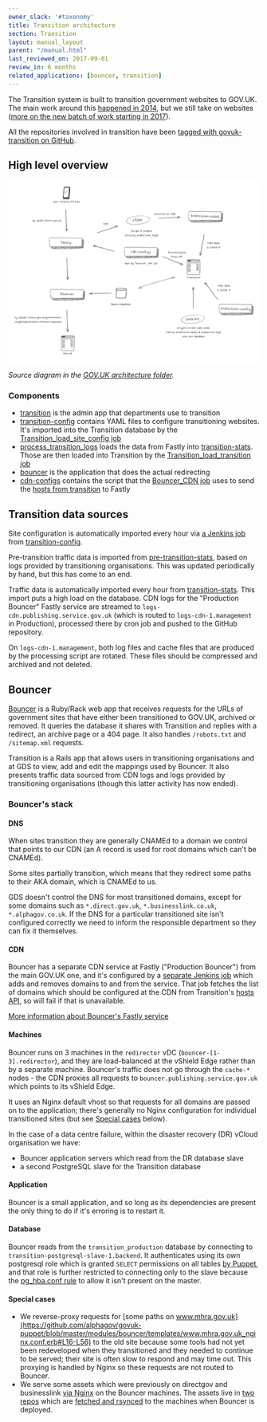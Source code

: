 ```yaml
---
owner_slack: '#taxonomy'
title: Transition architecture
section: Transition
layout: manual_layout
parent: "/manual.html"
last_reviewed_on: 2017-09-01
review_in: 6 months
related_applications: [bouncer, transition]
---
```


The Transition system is built to transition government websites to GOV.UK. The
main work around this [happened in 2014][blog-1], but we still take on websites ([more on the new batch of work starting in 2017][blog-2]).

All the repositories involved in transition have been [tagged with govuk-transition on GitHub][repos].

[blog-1]: https://insidegovuk.blog.gov.uk/2014/12/19/300-websites-to-just-1-in-15-months
[blog-2]: https://insidegovuk.blog.gov.uk/2017/01/23/transition-its-back
[repos]: https://github.com/search?q=topic%3Agovuk-transition+org%3Aalphagov

## High level overview

![Overview of the elements involved in transition](images/transition-architecture.jpg)

<em>Source diagram in the [GOV.UK architecture folder][arch-folder].</em>

[arch-folder]: https://drive.google.com/drive/folders/0B7zRJZy-BNyUS2lMMzJHLUpYM00

### Components

- [transition][] is the admin app that departments use to transition
- [transition-config][] contains YAML files to configure transitioning websites. It's imported into the Transition database by the [Transition_load_site_config job][]
- [process_transition_logs][] loads the data from Fastly into [transition-stats][]. Those are then loaded into Transition by the [Transition_load_transition job][]
- [bouncer][] is the application that does the actual redirecting
- [cdn-configs][] contains the script that the [Bouncer_CDN job][] uses to send the [hosts from transition][] to Fastly

[process_transition_logs]: https://github.com/alphagov/govuk-puppet/blob/master/modules/govuk_cdnlogs/templates/process_transition_logs.erb
[Transition_load_site_config job]: https://deploy.publishing.service.gov.uk/job/Transition_load_site_config
[transition-stats]: https://github.com/alphagov/transition-stats
[Transition_load_transition job]: https://deploy.publishing.service.gov.uk/job/Transition_load_transition

## Transition data sources

Site configuration is automatically imported every hour via [a Jenkins job][import-job]
from [transition-config][].

Pre-transition traffic data is imported from [pre-transition-stats][], based on
logs provided by transitioning organisations. This was updated periodically by
hand, but this has come to an end.

Traffic data is automatically imported every hour from [transition-stats][]. This
import puts a high load on the database. CDN logs for the "Production Bouncer"
Fastly service are streamed to `logs-cdn.publishing.service.gov.uk` (which is
routed to `logs-cdn-1.management` in Production), processed there by cron job and
pushed to the GitHub repository.

On `logs-cdn-1.management`, both log files and cache files that are produced by the
processing script are rotated. These files should be compressed and archived and
not deleted.

[import-job]: https://deploy.publishing.service.gov.uk/job/Transition_load_site_config
[transition-config]: https://github.com/alphagov/transition-config
[pre-transition-stats]: https://github.com/alphagov/pre-transition-stats
[transition-stats]: https://github.com/alphagov/transition-stats

## Bouncer

[Bouncer][] is a Ruby/Rack web app that receives requests for the URLs of government
sites that have either been transitioned to GOV.UK, archived or removed. It queries
the database it shares with Transition and replies with a redirect, an archive page
or a 404 page. It also handles `/robots.txt` and `/sitemap.xml` requests.

Transition is a Rails app that allows users in transitioning organisations and
at GDS to view, add and edit the mappings used by Bouncer. It also presents
traffic data sourced from CDN logs and logs provided by transitioning organisations
(though this latter activity has now ended).

### Bouncer's stack

#### DNS

When sites transition they are generally CNAMEd to a domain we control that
points to our CDN (an A record is used for root domains which can't be CNAMEd).

Some sites partially transition, which means that they redirect some paths to
their AKA domain, which is CNAMEd to us.

GDS doesn't control the DNS for most transitioned domains, except for some domains such as
`*.direct.gov.uk`, `*.businesslink.co.uk`, `*.alphagov.co.uk`. If the DNS
for a particular transitioned site isn't configured correctly we need to inform
the responsible department so they can fix it themselves.

#### CDN

Bouncer has a separate CDN service at Fastly ("Production Bouncer") from the
main GOV.UK one, and it's configured by a
[separate Jenkins job](../../infrastructure/architecture/cdn.html#bouncer-s-fastly-service)
which adds and removes domains to and from the service.
That job fetches the list of domains which should be configured at the CDN from
Transition's [hosts API](https://transition.publishing.service.gov.uk/hosts), so
will fail if that is unavailable.

[More information about Bouncer's Fastly service](https://docs.publishing.service.gov.uk/manual/cdn.html#bouncer39s-fastly-service)

#### Machines

Bouncer runs on 3 machines in the `redirector` vDC (`bouncer-[1-3].redirector`),
and they are load-balanced at the vShield Edge rather than by a separate machine.
Bouncer's traffic does not go through the `cache-*` nodes - the CDN proxies all
requests to `bouncer.publishing.service.gov.uk` which points to its vShield Edge.

It uses an Nginx default vhost so that requests for all domains are passed on to
the application; there's generally no Nginx configuration for individual
transitioned sites (but see [Special cases](#special-cases) below).

In the case of a data centre failure, within the disaster recovery (DR) vCloud organisation we have:

* Bouncer application servers which read from the DR database slave
* a second PostgreSQL slave for the Transition database

#### Application

Bouncer is a small application, and so long as its dependencies are present the
only thing to do if it's erroring is to restart it.

#### Database

Bouncer reads from the `transition_production` database by connecting to
`transition-postgresql-slave-1.backend`. It authenticates using its own
postgresql role which is granted `SELECT` permissions on all tables
[by Puppet](https://github.com/alphagov/govuk-puppet/blob/master/modules/govuk/manifests/apps/bouncer/postgresql_role.pp#L17-L33),
and that role is further restricted to connecting only to the slave because the
[pg_hba.conf rule](https://github.com/alphagov/govuk-puppet/blob/master/modules/govuk/manifests/node/s_transition_postgresql_slave.pp#L24-L30)
to allow it isn't present on the master.

#### Special cases

- We reverse-proxy requests for [some paths on www.mhra.gov.uk](https://github.com/alphagov/govuk-puppet/blob/master/modules/bouncer/templates/www.mhra.gov.uk_nginx.conf.erb#L16-L56)
to the old site because some tools had not yet been redeveloped when they
transitioned and they needed to continue to be served; their site is often slow
to respond and may time out. This proxying is handled by Nginx so these requests
are not routed to Bouncer.
- We serve some assets which were previously on directgov and businesslink
[via Nginx](https://github.com/alphagov/govuk-puppet/blob/master/modules/govuk/manifests/apps/bouncer.pp#L56-L146)
on the Bouncer machines. The assets live in [two](https://github.com/alphagov/assets-directgov)
[repos](https://github.com/alphagov/assets-businesslink) which are [fetched and
rsynced](https://github.com/alphagov/govuk-app-deployment/blob/master/bouncer/config/deploy.rb#L16-L41)
to the machines when Bouncer is deployed.

[Bouncer]: /apps/bouncer.html
[transition]: /apps/transition.html
[cdn-configs]: https://github.com/alphagov/cdn-configs
[Bouncer_CDN job]: https://deploy.publishing.service.gov.uk/job/Bouncer_CDN
[hosts from transition]: https://transition.publishing.service.gov.uk/hosts.json
